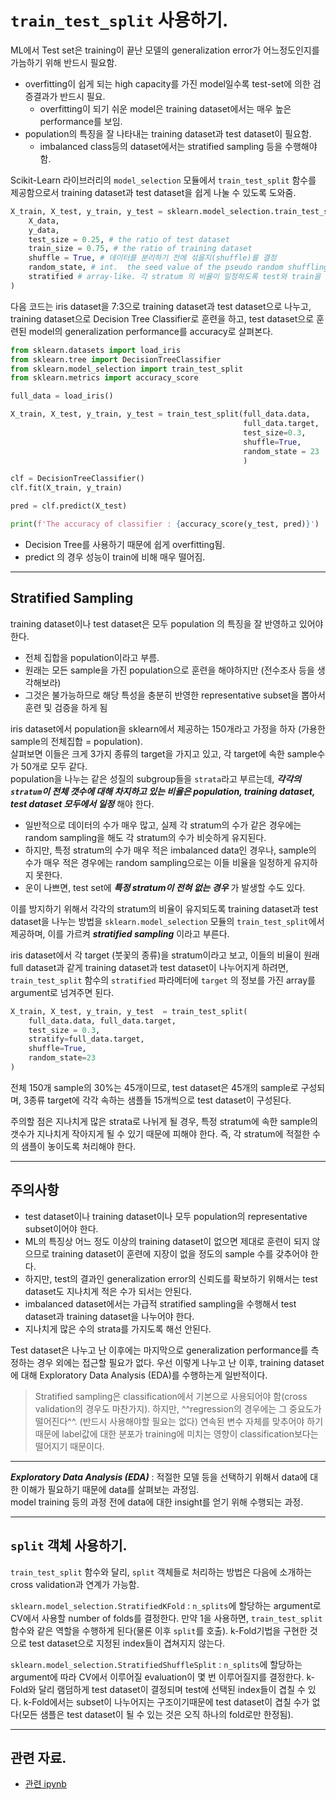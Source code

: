 # `train_test_split` 사용하기.

ML에서 Test set은 training이 끝난 모델의 generalization error가 어느정도인지를 가늠하기 위해 반드시 필요함.

* overfitting이 쉽게 되는 high capacity를 가진 model일수록 test-set에 의한 검증결과가 반드시 필요.
    * overfitting이 되기 쉬운 model은 training dataset에서는 매우 높은 performance를 보임.
* population의 특징을 잘 나타내는 training dataset과 test dataset이 필요함.
    * imbalanced class등의 dataset에서는 stratified sampling 등을 수행해야함.

Scikit-Learn 라이브러리의 `model_selection` 모듈에서 `train_test_split` 함수를 제공함으로서 training dataset과 test dataset을 쉽게 나눌 수 있도록 도와줌.


```Python
X_train, X_test, y_train, y_test = sklearn.model_selection.train_test_split(
    X_data,
    y_data,
    test_size = 0.25, # the ratio of test dataset
    train_size = 0.75, # the ratio of training dataset
    shuffle = True, # 데이터를 분리하기 전에 섞을지(shuffle)를 결정
    random_state, # int.  the seed value of the pseudo random shuffling.
    stratified # array-like. 각 stratum 의 비율이 일정하도록 test와 train을 나누는데, strata를 나누기 위한 기준이 되는 array.
)
```


다음 코드는 iris dataset을 7:3으로 training dataset과 test dataset으로 나누고, training dataset으로 Decision Tree Classifier로 훈련을 하고, test dataset으로 훈련된 model의 generalization performance를 accuracy로 살펴본다.

```Python
from sklearn.datasets import load_iris
from sklearn.tree import DecisionTreeClassifier
from sklearn.model_selection import train_test_split
from sklearn.metrics import accuracy_score

full_data = load_iris()

X_train, X_test, y_train, y_test = train_test_split(full_data.data,
                                                    full_data.target,
                                                    test_size=0.3, 
                                                    shuffle=True,
                                                    random_state = 23
                                                    )

clf = DecisionTreeClassifier()
clf.fit(X_train, y_train)

pred = clf.predict(X_test)

print(f'The accuracy of classifier : {accuracy_score(y_test, pred)}')
```

* Decision Tree를 사용하기 때문에 쉽게 overfitting됨.
* predict 의 경우 성능이 train에 비해 매우 떨어짐.

---

## Stratified Sampling

training dataset이나 test dataset은 모두 population 의 특징을 잘 반영하고 있어야 한다. 

* 전체 집합을 population이라고 부름.
* 원래는 모든 sample을 가진 population으로 훈련을 해야하지만 (전수조사 등을 생각해보라) 
* 그것은 불가능하므로 해당 특성을 충분히 반영한 representative subset을 뽑아서 훈련 및 검증을 하게 됨

iris dataset에서 population을 sklearn에서 제공하는 150개라고 가정을 하자 (가용한 sample의 전체집합 = population).  
살펴보면 이들은 크게 3가지 종류의 target을 가지고 있고, 각 target에 속한 sample수가 50개로 모두 같다.  
population을 나누는 같은 성질의 subgroup들을 `strata`라고 부르는데, ***각각의 `stratum`이 전체 갯수에 대해 차지하고 있는 비율은 population, training dataset, test dataset 모두에서 일정*** 해야 한다.

* 일반적으로 데이터의 수가 매우 많고, 실제 각 stratum의 수가 같은 경우에는 random sampling을 해도 각 stratum의 수가 비슷하게 유지된다. 
* 하지만, 특정 stratum의 수가 매우 적은 imbalanced data인 경우나, sample의 수가 매우 적은 경우에는 random sampling으로는 이들 비율을 일정하게 유지하지 못한다. 
* 운이 나쁘면, test set에 ***특정 stratum이 전혀 없는 경우*** 가 발생할 수도 있다.

이를 방지하기 위해서 각각의 stratum의 비율이 유지되도록 training dataset과 test dataset을 나누는 방법을 
`sklearn.model_selection` 모듈의 `train_test_split`에서 제공하며, 이를 가르켜 ***stratified sampling*** 이라고 부른다.

iris dataset에서 각 target (붓꽃의 종류)을 stratum이라고 보고, 이들의 비율이 원래 full dataset과 같게 training dataset과 test dataset이 나누어지게 하려면, `train_test_split` 함수의 `stratified` 파라메터에 `target` 의 정보를 가진 array를 argument로 넘겨주면 된다.

```Python
X_train, X_test, y_train, y_test  = train_test_split(
    full_data.data, full_data.target,
    test_size = 0.3,
    stratify=full_data.target,
    shuffle=True,
    random_state=23
)
```

전체 150개 sample의 30%는 45개이므로, test dataset은 45개의 sample로 구성되며, 3종류 target에 각각 속하는 샘플들 15개씩으로 test dataset이 구성된다.

주의할 점은 지나치게 많은 strata로 나뉘게 될 경우, 특정 stratum에 속한 sample의 갯수가 지나치게 작아지게 될 수 있기 때문에 피해야 한다. 즉, 각 stratum에 적절한 수의 샘플이 놓이도록 처리해야 한다.

---

## 주의사항

* test dataset이나 training dataset이나 모두 population의 representative subset이어야 한다.
* ML의 특징상 어느 정도 이상의 training dataset이 없으면 제대로 훈련이 되지 않으므로 training dataset이 훈련에 지장이 없을 정도의 sample 수를 갖추어야 한다.
* 하지만, test의 결과인 generalization error의 신뢰도를 확보하기 위해서는 test dataset도 지나치게 적은 수가 되서는 안된다.
* imbalanced dataset에서는 가급적 stratified sampling을 수행해서 test dataset과 training dataset을 나누어야 한다.
* 지나치게 많은 수의 strata를 가지도록 해선 안된다.

Test dataset은 나누고 난 이후에는 마지막으로 generalization performance를 측정하는 경우 외에는 접근할 필요가 없다. 우선 이렇게 나누고 난 이후, training dataset에 대해 Exploratory Data Analysis (EDA)를 수행하는게 일반적이다.

> Stratified sampling은 classification에서 기본으로 사용되어야 함(cross validation의 경우도 마찬가지). 하지만, ^^regression의 경우에는 그 중요도가 떨어진다^^. (반드시 사용해야할 필요는 없다) 연속된 변수 자체를 맞추어야 하기 때문에 label값에 대한 분포가 training에 미치는 영향이 classification보다는 떨어지기 때문이다. 

---

***Exploratory Data Analysis (EDA)*** 
: 적절한 모델 등을 선택하기 위해서 data에 대한 이해가 필요하기 때문에 data를 살펴보는 과정임.  
model training 등의 과정 전에 data에 대한 insight를 얻기 위해 수행되는 과정.

---

## `split` 객체 사용하기.

`train_test_split` 함수와 달리, `split` 객체들로 처리하는 방법은 다음에 소개하는 cross validation과 연계가 가능함.

`sklearn.model_selection.StratifiedKFold`
: `n_splits`에 할당하는 argument로 CV에서 사용할 number of folds를 결정한다. 만약 1을 사용하면, `train_test_split`함수와 같은 역할을 수행하게 된다(물론 이후 `split`를 호출). k-Fold기법을 구현한 것으로 test dataset으로 지정된 index들이 겹쳐지지 않는다.

`sklearn.model_selection.StratifiedShuffleSplit`
: `n_splits`에 할당하는 argument에 따라 CV에서 이루어질 evaluation이 몇 번 이루어질지를 결정한다. k-Fold와 달리 램덤하게 test dataset이 결정되며 test에 선택된 index들이 겹칠 수 있다. k-Fold에서는 subset이 나누어지는 구조이기때문에 test dataset이 겹칠 수가 없다(모든 샘플은 test dataset이 될 수 있는 것은 오직 하나의 fold로만 한정됨).

---



## 관련 자료.

* [관련 ipynb](https://gist.github.com/dsaint31x/8c390531d7b79478898d928f4a691b8b)
